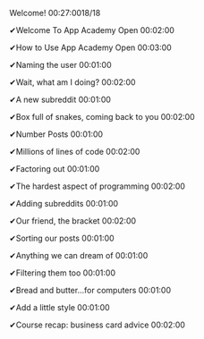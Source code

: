 Welcome! 00:27:0018/18

✔︎Welcome To App Academy Open 00:02:00

✔︎How to Use App Academy Open 00:03:00

✔︎Naming the user 00:01:00

✔︎Wait, what am I doing? 00:02:00

✔︎A new subreddit 00:01:00

✔︎Box full of snakes, coming back to you 00:02:00

✔︎Number Posts 00:01:00

✔︎Millions of lines of code 00:02:00

✔︎Factoring out 00:01:00

✔︎The hardest aspect of programming 00:02:00

✔︎Adding subreddits 00:01:00

✔︎Our friend, the bracket 00:02:00

✔︎Sorting our posts 00:01:00

✔︎Anything we can dream of 00:01:00

✔︎Filtering them too 00:01:00

✔︎Bread and butter...for computers 00:01:00

✔︎Add a little style 00:01:00

✔︎Course recap: business card advice 00:02:00
